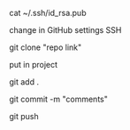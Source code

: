 cat ~/.ssh/id_rsa.pub

change in GitHub settings SSH

git clone "repo link"

put in project

git add .

git commit -m "comments"

git push
